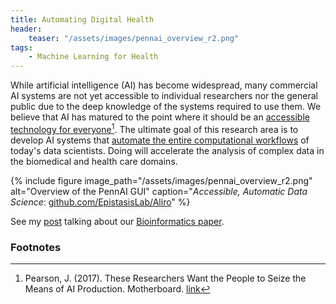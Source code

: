 ```yaml
---
title: Automating Digital Health
header:
    teaser: "/assets/images/pennai_overview_r2.png"
tags: 
    - Machine Learning for Health
---
```


While artificial intelligence (AI) has become widespread, many commercial AI systems are not yet accessible to individual researchers nor the general public due to the deep knowledge of the systems required to use them. 
We believe that AI has matured to the point where it should be an [accessible technology for everyone](/papers/#olsonSystemAccessibleArtificial2017)[^1]. 
The ultimate goal of this research area is to develop AI systems that [automate the entire computational workflows](/papers/#lacavaEvaluatingRecommenderSystems2020) of today's data scientists. 
Doing will accelerate the analysis of complex data in the biomedical and health care domains. 

{% include figure 
image_path="/assets/images/pennai_overview_r2.png" alt="Overview of the PennAI GUI" 
caption="*Accessible, Automatic Data Science*: [github.com/EpistasisLab/Aliro](https://github.com/EpistasisLab/Aliro/)" 
%}


See my [post](http://williamlacava.com/research/pennai-paper) talking about our [Bioinformatics paper](/papers/#lacavaEvaluatingRecommenderSystems2020). 


<h3 class="archive__subtitle">Footnotes</h3>


[^1]: Pearson, J. (2017). These Researchers Want the People to Seize the Means of AI Production.  Motherboard.  [link](https://motherboard.vice.com/en_us/article/z4jb9j/researchers-want-people-to-seize-the-means-of-ai-production-penn-ai)
